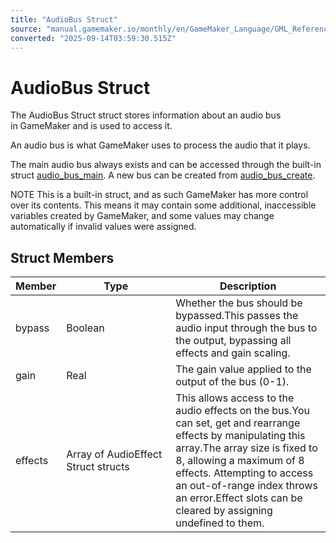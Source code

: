 ```yaml
---
title: "AudioBus Struct"
source: "manual.gamemaker.io/monthly/en/GameMaker_Language/GML_Reference/Asset_Management/Audio/Audio_Effects/AudioBus.htm"
converted: "2025-09-14T03:59:30.515Z"
---
```


# AudioBus Struct

The AudioBus Struct struct stores information about an audio bus in GameMaker and is used to access it.

An audio bus is what GameMaker uses to process the audio that it plays.

The main audio bus always exists and can be accessed through the built-in struct [audio\_bus\_main](audio_bus_main.md). A new bus can be created from [audio\_bus\_create](audio_bus_create.md).

NOTE This is a built-in struct, and as such GameMaker has more control over its contents. This means it may contain some additional, inaccessible variables created by GameMaker, and some values may change automatically if invalid values were assigned.

## Struct Members

| Member | Type | Description |
| --- | --- | --- |
| bypass | Boolean | Whether the bus should be bypassed.This passes the audio input through the bus to the output, bypassing all effects and gain scaling. |
| gain | Real | The gain value applied to the output of the bus (0-1). |
| effects | Array of AudioEffect Struct structs | This allows access to the audio effects on the bus.You can set, get and rearrange effects by manipulating this array.The array size is fixed to 8, allowing a maximum of 8 effects. Attempting to access an out-of-range index throws an error.Effect slots can be cleared by assigning undefined to them. |